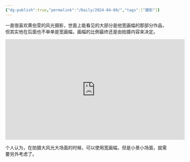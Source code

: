 ```yaml
---
{"dg-publish":true,"permalink":"/Daily/2024-04-08/","tags":["摄影"]}
---
```



一直很喜欢黄伯雯的风光摄影，世面上能看见的大部分是他宽画幅的那部分作品，但其实他在后面也不单单是宽画幅，画幅的比例最终还是由拍摄内容来决定。

<iframe width="560" height="315" src="https://www.youtube.com/embed/JaR9VwtJO0Q?si=CXEdpdOriTrOnABN&amp;controls=0" title="YouTube video player" frameborder="0" allow="accelerometer; autoplay; clipboard-write; encrypted-media; gyroscope; picture-in-picture; web-share" referrerpolicy="strict-origin-when-cross-origin" allowfullscreen></iframe>

个人认为，在拍摄大风光大场面的时候，可以使用宽画幅，但是小景小场面，就需要另外考虑了。
